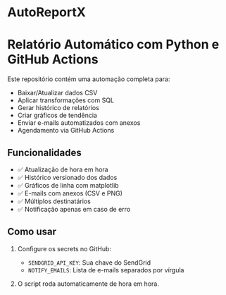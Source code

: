 # AutoReportX
# Relatório Automático com Python e GitHub Actions

Este repositório contém uma automação completa para:
- Baixar/Atualizar dados CSV
- Aplicar transformações com SQL
- Gerar histórico de relatórios
- Criar gráficos de tendência
- Enviar e-mails automatizados com anexos
- Agendamento via GitHub Actions

## Funcionalidades

- ✅ Atualização de hora em hora
- ✅ Histórico versionado dos dados
- ✅ Gráficos de linha com matplotlib
- ✅ E-mails com anexos (CSV e PNG)
- ✅ Múltiplos destinatários
- ✅ Notificação apenas em caso de erro

## Como usar

1. Configure os secrets no GitHub:
   - `SENDGRID_API_KEY`: Sua chave do SendGrid
   - `NOTIFY_EMAILS`: Lista de e-mails separados por vírgula

2. O script roda automaticamente de hora em hora.

